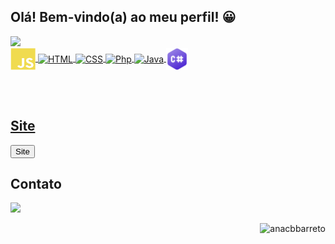 
  ## Olá! Bem-vindo(a) ao meu perfil! 😀
  
  <a href="http://github-readme-streak-stats.herokuapp.com?user=anacbbarreto&theme=blueberry&border_radius=6.5&locale=pt_BR&date_format=j%20M%5B%20Y%5D&type=png">
      <img height="195em" src="https://github-readme-stats.vercel.app/api/top-langs/?username=anacbbarreto&layout=compact&langs_count=7&theme=blueberry"/>
  <a href="https://github.com/anacbbarreto">
  <br>
  <img align="center" alt="Js" height="35" width="40" src="https://raw.githubusercontent.com/devicons/devicon/master/icons/javascript/javascript-plain.svg">
  <img align="center" alt="HTML" height="35" width="40" src="https://user-images.githubusercontent.com/64232721/176305889-9008846e-176a-468c-b820-fe1b5f809831.png">
  <img align="center" alt="CSS" height="35" width="40" src="https://user-images.githubusercontent.com/64232721/176305937-a3f35066-5207-44ea-bfff-a86ef501a722.png">
  <img align="center" alt="Php" height="35" width="40" src="https://user-images.githubusercontent.com/64232721/176288451-f840d1d4-7c85-4383-aafe-1610ee4aaf1e.png">
  <img align="center" alt="Java" height="35" width="40" src="https://user-images.githubusercontent.com/64232721/176305982-bdf4c565-43a5-4e0e-aab1-1561f766875f.png">
  <img align="center" alt="C#" height="35" width="35" src="https://raw.githubusercontent.com/github/explore/80688e429a7d4ef2fca1e82350fe8e3517d3494d/topics/csharp/csharp.png">

  <br><br>
  
  ## Site
 <a href="https://anacbbarreto.github.io/site/" target="_blank"><button>Site</button></a>

 
  ## Contato
 <a href="https://www.linkedin.com/in/ana-carolina-brandao/" target="_blank"><img src="https://img.shields.io/badge/-LinkedIn-%230077B5?style=for-the-badge&logo=linkedin&logoColor=white" target="_blank"></a> 
 
</div>
<p align="right"><img src="https://komarev.com/ghpvc/?username=anacbbarreto&label=Visitas&color=00d26a&style=flat" alt="anacbbarreto"/></p>

